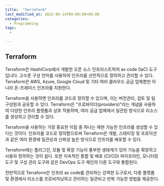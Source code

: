 ```yaml
---
title:  "terraform"
last_modified_at: 2022-09-14T09:00:00+09:00
categories:
  - Programming
tags: 
  - 

---
```


## Terraform

Terraform은 HashiCorp에서 개발한 오픈 소스 인프라스트럭처 as code (IaC) 도구입니다. 고수준 구성 언어를 사용하여 인프라를 선언적으로 정의하고 관리할 수 있다. Terraform은 AWS, Azure, Google Cloud 및 기타 여러 클라우드 공급 업체뿐만 아니라 온-프레미스 인프라를 지원한다.

Terraform을 사용하면 인프라를 코드로 정의할 수 있으며, 이는 버전관리, 검토 및 팀 구성원과 공유할 수 있다. Terraform은 "프로바이더(providers)"라는 개념을 사용하여 다양한 인프라 플랫폼과 상호 작용하며, 여러 공급 업체에서 일관된 방식으로 리소스를 생성하고 관리할 수 있다.

Terraform을 사용하는 가장 중요한 이점 중 하나는 재현 가능한 인프라를 생성할 수 있다는 것이다. 인프라를 코드로 정의함으로써 Terraform은 개발, 스테이징 및 프로덕션과 같은 여러 환경에 일관성과 신뢰성 높은 방식으로 인프라를 배포할 수 있다.

Terraform에는 플러그인, 모듈 및 확장 기능이 풍부한 생태계가 있어 기능을 확장하고 사용자 정의하는 것이 쉽다. 또한 지속적인 통합 및 배포 (CI/CD) 파이프라인, 모니터링 도구 및 구성 관리 도구와 같은 DevOps 도구 체인의 다른 도구와 통합된다.

전반적으로 Terraform은 인프라 as code를 관리하는 강력한 도구로서, 다중 플랫폼 및 환경에서 리소스를 프로비저닝하고 관리하는 일관되고 반복 가능한 방법을 제공한다.





